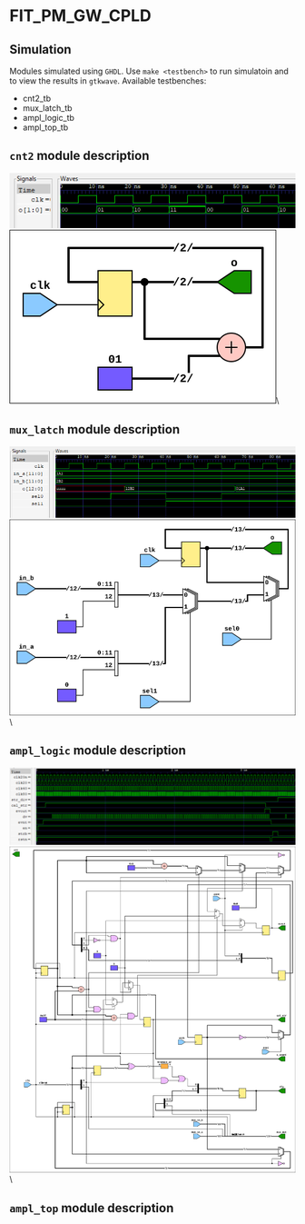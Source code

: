 # FIT_PM_GW_CPLD

## Simulation
Modules simulated using `GHDL`.
Use `make <testbench>` to run simulatoin and to view the results in `gtkwave`. Available testbenches:
* cnt2_tb
* mux_latch_tb
* ampl_logic_tb
* ampl_top_tb

## `cnt2` module description
![cnt2_tb_wave](img/cnt2_tb_wave.png "cnt2_tb_wave")\
![cnt2](img/cnt2.svg "cnt2 schematic generated in TerosHDL")\

## `mux_latch` module description
![mux_latch_tb_wave](img/mux_latch_tb_wave.png "mux_latch_tb_wave")\
![mux_latch](img/mux_latch.svg "mux latch schematic generated in TerosHDL")\

## `ampl_logic` module description
![ampl_logic_tb_wave](img/ampl_logic_tb_wave.png "ampl_logic_tb_wave")\
![ampl_logic](img/ampl_logic.svg "ampl logic schematic generated in TerosHDL")\

## `ampl_top` module description
